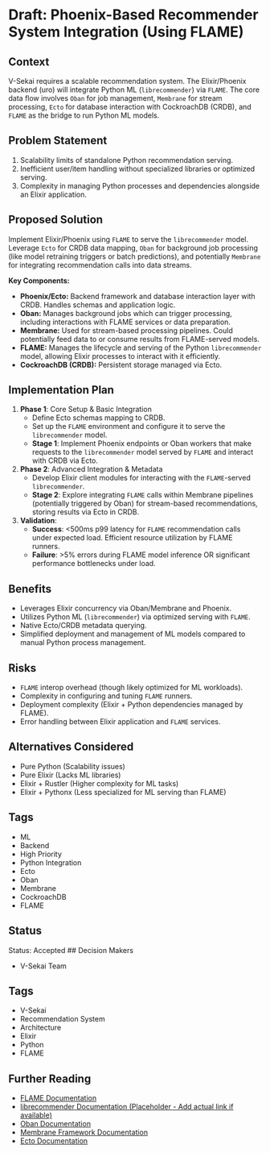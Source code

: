 # Draft: Phoenix-Based Recommender System Integration (Using FLAME)

## **Context**

V-Sekai requires a scalable recommendation system. The Elixir/Phoenix backend (uro) will integrate Python ML (`librecommender`) via `FLAME`. The core data flow involves `Oban` for job management, `Membrane` for stream processing, `Ecto` for database interaction with CockroachDB (CRDB), and `FLAME` as the bridge to run Python ML models.

## **Problem Statement**

1. Scalability limits of standalone Python recommendation serving.
2. Inefficient user/item handling without specialized libraries or optimized serving.
3. Complexity in managing Python processes and dependencies alongside an Elixir application.

## **Proposed Solution**

Implement Elixir/Phoenix using `FLAME` to serve the `librecommender` model. Leverage `Ecto` for CRDB data mapping, `Oban` for background job processing (like model retraining triggers or batch predictions), and potentially `Membrane` for integrating recommendation calls into data streams.

**Key Components:**

- **Phoenix/Ecto:** Backend framework and database interaction layer with CRDB. Handles schemas and application logic.
- **Oban:** Manages background jobs which can trigger processing, including interactions with FLAME services or data preparation.
- **Membrane:** Used for stream-based processing pipelines. Could potentially feed data to or consume results from FLAME-served models.
- **FLAME:** Manages the lifecycle and serving of the Python `librecommender` model, allowing Elixir processes to interact with it efficiently.
- **CockroachDB (CRDB):** Persistent storage managed via Ecto.

## **Implementation Plan**

1. **Phase 1**: Core Setup & Basic Integration
    - Define Ecto schemas mapping to CRDB.
    - Set up the `FLAME` environment and configure it to serve the `librecommender` model.
    - **Stage 1**: Implement Phoenix endpoints or Oban workers that make requests to the `librecommender` model served by `FLAME` and interact with CRDB via Ecto.
2. **Phase 2**: Advanced Integration & Metadata
    - Develop Elixir client modules for interacting with the `FLAME`-served `librecommender`.
    - **Stage 2**: Explore integrating `FLAME` calls within Membrane pipelines (potentially triggered by Oban) for stream-based recommendations, storing results via Ecto in CRDB.
3. **Validation**:
    - **Success**: <500ms p99 latency for `FLAME` recommendation calls under expected load. Efficient resource utilization by FLAME runners.
    - **Failure**: >5% errors during FLAME model inference OR significant performance bottlenecks under load.

## **Benefits**

- Leverages Elixir concurrency via Oban/Membrane and Phoenix.
- Utilizes Python ML (`librecommender`) via optimized serving with `FLAME`.
- Native Ecto/CRDB metadata querying.
- Simplified deployment and management of ML models compared to manual Python process management.

## **Risks**

- `FLAME` interop overhead (though likely optimized for ML workloads).
- Complexity in configuring and tuning `FLAME` runners.
- Deployment complexity (Elixir + Python dependencies managed by FLAME).
- Error handling between Elixir application and `FLAME` services.

## **Alternatives Considered**

- Pure Python (Scalability issues)
- Pure Elixir (Lacks ML libraries)
- Elixir + Rustler (Higher complexity for ML tasks)
- Elixir + Pythonx (Less specialized for ML serving than FLAME)

## **Tags**

- ML
- Backend
- High Priority
- Python Integration
- Ecto
- Oban
- Membrane
- CockroachDB
- FLAME

## Status

Status: Accepted ## Decision Makers

- V-Sekai Team

## Tags

- V-Sekai
- Recommendation System
- Architecture
- Elixir
- Python
- FLAME

## Further Reading

- [FLAME Documentation](https://github.com/phoenixframework/flame)
- [librecommender Documentation (Placeholder - Add actual link if available)](URL_TO_LIBRECOMMENDER)
- [Oban Documentation](https://getoban.pro/docs/stable/Oban.html)
- [Membrane Framework Documentation](https://membraneframework.org/guide)
- [Ecto Documentation](https://hexdocs.pm/ecto/Ecto.html)
